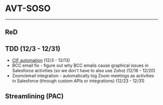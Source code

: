 # AVT-SOSO



---

## ReD


## TDD (12/3 - 12/31)
- [CIF automation](https://github.com/jerrytigerxu/AVT-SOSO/tree/main/CIF-Automation) (12/3 - 12/13)
- BCC email fix - figure out why BCC emails cause graphical issues in Salesforce activities (so we don't have to also use Zoho) (12/16 - 12/20)
- Zoom/email integration - automatically log Zoom meetings as activities in Salesforce (through custom APIs or integrations) (12/23 - 12/31)

## Streamlining (PAC)


